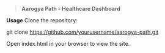 > **Aarogya Path - Healthcare Dashboard**

**Usage**
Clone the repository:

git clone https://github.com/yourusername/aarogya-path.git

Open index.html in your browser to view the site.
